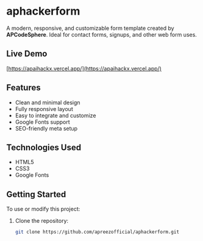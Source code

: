 # aphackerform

A modern, responsive, and customizable form template created by **APCodeSphere**. Ideal for contact forms, signups, and other web form uses.

## Live Demo

[https://apaihackx.vercel.app/](https://apaihackx.vercel.app/)

## Features

- Clean and minimal design
- Fully responsive layout
- Easy to integrate and customize
- Google Fonts support
- SEO-friendly meta setup

## Technologies Used

- HTML5
- CSS3
- Google Fonts

## Getting Started

To use or modify this project:

1. Clone the repository:
   ```bash
   git clone https://github.com/apreezofficial/aphackerform.git
